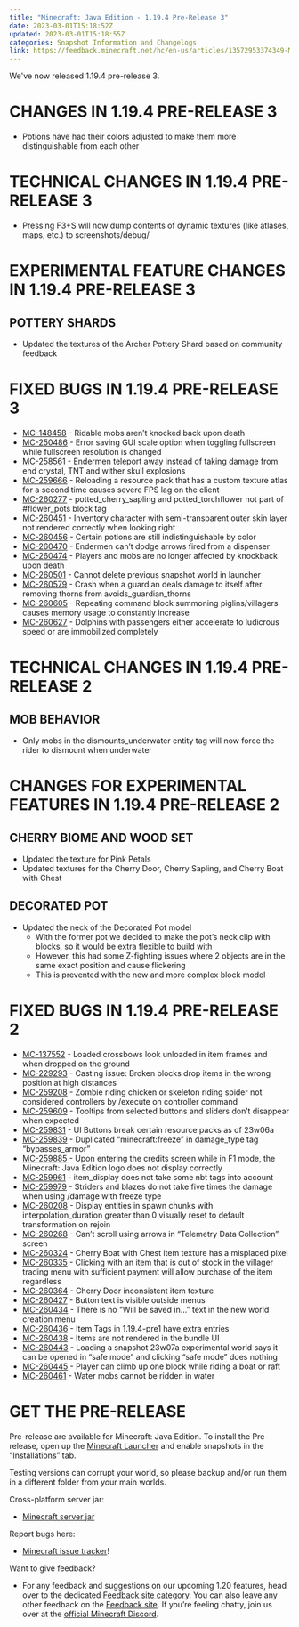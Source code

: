 ```yaml
---
title: "Minecraft: Java Edition - 1.19.4 Pre-Release 3"
date: 2023-03-01T15:18:52Z
updated: 2023-03-01T15:18:55Z
categories: Snapshot Information and Changelogs
link: https://feedback.minecraft.net/hc/en-us/articles/13572953374349-Minecraft-Java-Edition-1-19-4-Pre-Release-3
---
```


We've now released 1.19.4 pre-release 3.

# CHANGES IN 1.19.4 PRE-RELEASE 3

- Potions have had their colors adjusted to make them more distinguishable from each other

# TECHNICAL CHANGES IN 1.19.4 PRE-RELEASE 3

- Pressing F3+S will now dump contents of dynamic textures (like atlases, maps, etc.) to screenshots/debug/

# EXPERIMENTAL FEATURE CHANGES IN 1.19.4 PRE-RELEASE 3

## POTTERY SHARDS

- Updated the textures of the Archer Pottery Shard based on community feedback

# FIXED BUGS IN 1.19.4 PRE-RELEASE 3

- [MC-148458](https://bugs.mojang.com/browse/MC-148458) - Ridable mobs aren’t knocked back upon death
- [MC-250486](https://bugs.mojang.com/browse/MC-250486) - Error saving GUI scale option when toggling fullscreen while fullscreen resolution is changed
- [MC-258561](https://bugs.mojang.com/browse/MC-258561) - Endermen teleport away instead of taking damage from end crystal, TNT and wither skull explosions
- [MC-259666](https://bugs.mojang.com/browse/MC-259666) - Reloading a resource pack that has a custom texture atlas for a second time causes severe FPS lag on the client
- [MC-260277](https://bugs.mojang.com/browse/MC-260277) - potted_cherry_sapling and potted_torchflower not part of \#flower_pots block tag
- [MC-260451](https://bugs.mojang.com/browse/MC-260451) - Inventory character with semi-transparent outer skin layer not rendered correctly when looking right
- [MC-260456](https://bugs.mojang.com/browse/MC-260456) - Certain potions are still indistinguishable by color
- [MC-260470](https://bugs.mojang.com/browse/MC-260470) - Endermen can’t dodge arrows fired from a dispenser
- [MC-260474](https://bugs.mojang.com/browse/MC-260474) - Players and mobs are no longer affected by knockback upon death
- [MC-260501](https://bugs.mojang.com/browse/MC-260501) - Cannot delete previous snapshot world in launcher
- [MC-260579](https://bugs.mojang.com/browse/MC-260579) - Crash when a guardian deals damage to itself after removing thorns from avoids_guardian_thorns
- [MC-260605](https://bugs.mojang.com/browse/MC-260605) - Repeating command block summoning piglins/villagers causes memory usage to constantly increase
- [MC-260627](https://bugs.mojang.com/browse/MC-260627) - Dolphins with passengers either accelerate to ludicrous speed or are immobilized completely

# TECHNICAL CHANGES IN 1.19.4 PRE-RELEASE 2

## MOB BEHAVIOR

- Only mobs in the dismounts_underwater entity tag will now force the rider to dismount when underwater

# CHANGES FOR EXPERIMENTAL FEATURES IN 1.19.4 PRE-RELEASE 2

## CHERRY BIOME AND WOOD SET

- Updated the texture for Pink Petals
- Updated textures for the Cherry Door, Cherry Sapling, and Cherry Boat with Chest

## DECORATED POT

- Updated the neck of the Decorated Pot model
  - With the former pot we decided to make the pot’s neck clip with blocks, so it would be extra flexible to build with
  - However, this had some Z-fighting issues where 2 objects are in the same exact position and cause flickering
  - This is prevented with the new and more complex block model

# FIXED BUGS IN 1.19.4 PRE-RELEASE 2

- [MC-137552](https://bugs.mojang.com/browse/MC-137552) - Loaded crossbows look unloaded in item frames and when dropped on the ground
- [MC-229293](https://bugs.mojang.com/browse/MC-229293) - Casting issue: Broken blocks drop items in the wrong position at high distances
- [MC-259208](https://bugs.mojang.com/browse/MC-259208) - Zombie riding chicken or skeleton riding spider not considered controllers by /execute on controller command
- [MC-259609](https://bugs.mojang.com/browse/MC-259609) - Tooltips from selected buttons and sliders don’t disappear when expected
- [MC-259831](https://bugs.mojang.com/browse/MC-259831) - UI Buttons break certain resource packs as of 23w06a
- [MC-259839](https://bugs.mojang.com/browse/MC-259839) - Duplicated “minecraft:freeze” in damage_type tag “bypasses_armor”
- [MC-259885](https://bugs.mojang.com/browse/MC-259885) - Upon entering the credits screen while in F1 mode, the Minecraft: Java Edition logo does not display correctly
- [MC-259961](https://bugs.mojang.com/browse/MC-259961) - item_display does not take some nbt tags into account
- [MC-259979](https://bugs.mojang.com/browse/MC-259979) - Striders and blazes do not take five times the damage when using /damage with freeze type
- [MC-260208](https://bugs.mojang.com/browse/MC-260208) - Display entities in spawn chunks with interpolation_duration greater than 0 visually reset to default transformation on rejoin
- [MC-260268](https://bugs.mojang.com/browse/MC-260268) - Can’t scroll using arrows in “Telemetry Data Collection” screen
- [MC-260324](https://bugs.mojang.com/browse/MC-260324) - Cherry Boat with Chest item texture has a misplaced pixel
- [MC-260335](https://bugs.mojang.com/browse/MC-260335) - Clicking with an item that is out of stock in the villager trading menu with sufficient payment will allow purchase of the item regardless
- [MC-260364](https://bugs.mojang.com/browse/MC-260364) - Cherry Door inconsistent item texture
- [MC-260427](https://bugs.mojang.com/browse/MC-260427) - Button text is visible outside menus
- [MC-260434](https://bugs.mojang.com/browse/MC-260434) - There is no “Will be saved in…” text in the new world creation menu
- [MC-260436](https://bugs.mojang.com/browse/MC-260436) - Item Tags in 1.19.4-pre1 have extra entries
- [MC-260438](https://bugs.mojang.com/browse/MC-260438) - Items are not rendered in the bundle UI
- [MC-260443](https://bugs.mojang.com/browse/MC-260443) - Loading a snapshot 23w07a experimental world says it can be opened in “safe mode” and clicking “safe mode” does nothing
- [MC-260445](https://bugs.mojang.com/browse/MC-260445) - Player can climb up one block while riding a boat or raft
- [MC-260461](https://bugs.mojang.com/browse/MC-260461) - Water mobs cannot be ridden in water

# GET THE PRE-RELEASE

Pre-release are available for Minecraft: Java Edition. To install the Pre-release, open up the [Minecraft Launcher](https://www.minecraft.net/download.html) and enable snapshots in the “Installations” tab.

Testing versions can corrupt your world, so please backup and/or run them in a different folder from your main worlds.

Cross-platform server jar:

- [Minecraft server jar](https://piston-data.mojang.com/v1/objects/cedc29f7e4927bfe58c96e67495a73c7333c75cd/server.jar)

Report bugs here:

- [Minecraft issue tracker](https://bugs.mojang.com/projects/MC/summary)!

Want to give feedback?

- For any feedback and suggestions on our upcoming 1.20 features, head over to the dedicated [Feedback site category](https://aka.ms/MC120Feedback). You can also leave any other feedback on the [Feedback site](https://aka.ms/JavaSnapshotFeedback). If you’re feeling chatty, join us over at the [official Minecraft Discord](https://discordapp.com/invite/minecraft).
